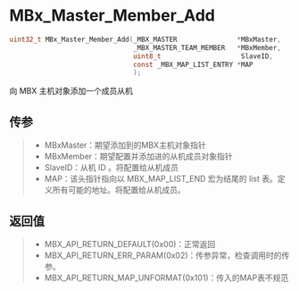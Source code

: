 # MBx_Master_Member_Add

```c
uint32_t MBx_Master_Member_Add(_MBX_MASTER               *MBxMaster, 
                               _MBX_MASTER_TEAM_MEMBER   *MBxMember,
                               uint8_t                    SlaveID,
                               const _MBX_MAP_LIST_ENTRY *MAP
                               );
```

向 MBX 主机对象添加一个成员从机

## 传参

> - MBxMaster：期望添加到的MBX主机对象指针
> - MBxMember：期望配置并添加进的从机成员对象指针
> - SlaveID：从机 ID 。将配置给从机成员
> - MAP：该头指针指向以 MBX_MAP_LIST_END 宏为结尾的 list 表。定义所有可能的地址。将配置给从机成员。

## 返回值

> - MBX_API_RETURN_DEFAULT(0x00)：正常返回
> - MBX_API_RETURN_ERR_PARAM(0x02)：传参异常，检查调用时的传参。
> - MBX_API_RETURN_MAP_UNFORMAT(0x101)：传入的MAP表不规范